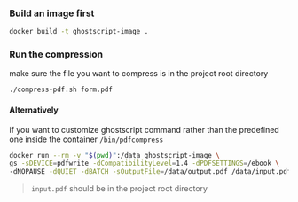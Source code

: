 ### Build an image first 

```bash
docker build -t ghostscript-image .
```

### Run the compression

make sure the file you want to compress is in the project root directory 

```bash
./compress-pdf.sh form.pdf
```

#### Alternatively

if you want to customize ghostscript command rather than the predefined one inside the container `/bin/pdfcompress`

```bash
docker run --rm -v "$(pwd)":/data ghostscript-image \
gs -sDEVICE=pdfwrite -dCompatibilityLevel=1.4 -dPDFSETTINGS=/ebook \
-dNOPAUSE -dQUIET -dBATCH -sOutputFile=/data/output.pdf /data/input.pdf
```
> `input.pdf` should be in the project root directory